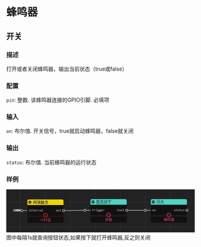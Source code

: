 蜂鸣器
======
## 开关

### 描述

打开或者关闭蜂鸣器，输出当前状态（true或false）

### 配置

`pin`: 整数. 该蜂鸣器连接的GPIO引脚. 必填项

### 输入

`on`: 布尔值. 开关信号，true就启动蜂鸣器，false就关闭

### 输出

`status`: 布尔值. 当前蜂鸣器的运行状态

### 样例

![example](./pic/button_buzz.zh-CN.jpg)
图中每隔1s就查询按钮状态,如果按下就打开蜂鸣器,反之则关闭